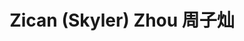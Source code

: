 ---
layout: page
title: Zican (Skyler) Zhou 周子灿
description: Research Assistant<br />科研助理<br />&nbsp;
img: /assets/img/zican.jpg
email: skylerzzc@gmail.com
bio: >
    Zican comes from Nanchang, Jiangxi, a city that sits on the southeast of China. She obtained her undergraduate degree from St. Lawrence University in the U.S. Although Zican is graduated with a major in biology, she has been interested in neuroinformatic since her junior year and would love to continue exploring this field in the COmics Lab. In her leisure time, Zican likes to read sci-fiction, hike, and play the drum (though she is totally terrible at it and most of the time is yielding complete noise). Zican is a dog person, and she has two dogs named Ali and Xiaobei. 
bio_cn: >
    子灿来自中国江西南昌，她本科在美国圣劳伦斯大学就读。虽然子灿本科的专业是生物，但是她从大三开始就对神经信息产生了很大的兴趣并希望在COmics Lab中继续探索她的科研方向。子灿平时喜欢读科幻小说，旅行，偶尔有机会也会打架子鼓（但是她水平还不是很好，大多数时间在乱敲）。子灿很喜欢狗，她现在的两只狗分别是黑色雪纳瑞阿力和白色贵宾小贝。
importance: 3
category: staff
---